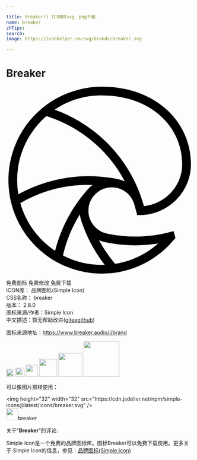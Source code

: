 ```yaml
---

title: Breaker() ICON转svg、png下载
name: breaker
zhTips: 
search: 
image: https://iconhelper.cn/svg/brands/breaker.svg

---
```


# Breaker  <small style="font-size: 60%;font-weight: 100"></small>

<div id="svg" class="svg-wrap">
<svg role="img" viewBox="0 0 24 24" xmlns="http://www.w3.org/2000/svg"><title>Breaker icon</title><path d="M13.556,12.924c0.21,0,0.386,0.017,0.585,0.056c1.043,0.206,1.898,0.964,2.246,1.956 c0.101,0.319,0.234,0.797,0.319,1.125l0.111,0.433l0.446-0.009c3.552-0.075,6.456-2.965,6.456-6.546C23.72,4.513,19.195,0,12.281,0 C9.429,0.009,6.725,1.046,4.678,2.715c-2.683,2.2-4.397,5.543-4.397,9.286c0.002,0.96,0.118,1.926,0.334,2.818 c0.788,3.268,2.91,6.015,5.759,7.628c1.723,0.971,3.784,1.547,5.909,1.553c0.521,0,1.052-0.036,1.554-0.099 c3.126-0.405,5.873-2.012,7.765-4.339l0.124-0.152l-0.24-0.868l-0.463,0.122c-1.436,0.381-2.908,0.578-4.463,0.576 c-1.243,0-2.428-0.128-3.598-0.375c-1.054-0.212-1.911-0.979-2.248-1.98c-0.109-0.315-0.158-0.608-0.156-0.958 c-0.011-0.782,0.257-1.425,0.741-1.975C11.848,13.321,12.656,12.924,13.556,12.924z M12.281,1.125 c6.398,0,10.313,4.11,10.313,8.813c0,2.811-2.168,5.119-4.919,5.397c-0.073-0.261-0.152-0.536-0.219-0.746 C15.715,9.132,11.567,4.907,6.23,2.957C7.965,1.78,10.01,1.118,12.281,1.125z M1.405,12.001c0-3.283,1.455-6.227,3.756-8.223 c4.377,1.403,7.964,4.397,10.058,8.371c-0.272-0.12-0.559-0.212-0.859-0.272c-1.219-0.253-2.511-0.394-3.807-0.394 c-3.24,0.006-6.345,0.859-9.001,2.325C1.454,13.222,1.405,12.625,1.405,12.001z M12.729,19.967 c1.224,0.257,2.526,0.398,3.829,0.398c0.996,0,1.986-0.083,2.948-0.234c-1.519,1.352-3.418,2.282-5.519,2.614 c-0.799-0.938-1.493-1.95-2.072-3.032C12.174,19.822,12.446,19.908,12.729,19.967z M12.645,22.871 c-0.12,0.004-0.242,0.006-0.364,0.006c-1.825,0.006-3.486-0.424-4.994-1.209c0.433-1.907,1.172-3.675,2.171-5.277 c0.034,0.294,0.099,0.587,0.186,0.848C10.314,19.28,11.347,21.202,12.645,22.871z M10.453,13.207 c-1.954,2.19-3.43,4.913-4.176,7.864c-2.143-1.421-3.752-3.582-4.467-6.117c2.586-1.508,5.532-2.351,8.744-2.346 c0.18,0,0.358,0.002,0.536,0.008C10.858,12.79,10.644,12.987,10.453,13.207z"/></svg>
</div>
<detail full-name='breaker'></detail>

<div class="detail-page">
<p>
<span><span class="badge-success badge">免费图标</span> <span class="badge-success badge">免费修改</span>  <span class="badge-success badge">免费下载</span> </span>
<br/>
<span>
ICON库：
<span class="badge-secondary badge">品牌图标(Simple Icon)</span> 
</span>
<br/>
<span>
CSS名称：
<span class="badge-secondary badge">breaker</span> 
</span>

<br/>
<span>
版本：
<span class="badge-secondary badge">2.8.0</span> 
</span>
<br/>
<span>图标来源/作者：<span class="badge-light badge">Simple Icon</span></span> 
<br/>
<span class="zh-detail">中文描述：暂无<span class="help-link"><span>帮助改进</span>(<a href="https://gitee.com/liuwave/icon-helper/edit/master/json/brands/breaker.json" target="_blank" rel="noopener noreferrer">gitee</a><a href="https://github.com/liuwave/icon-helper/edit/master/json/brands/breaker.json" target="_blank" rel="noopener noreferrer">github</a></span>)</span><br/>
</p>
</div><div class="description description alert alert-light"><p>图标来源地址：<a href="https://www.breaker.audio/i/brand" target="_blank" rel="noopener noreferrer">https://www.breaker.audio/i/brand</a></p></div>
<div class="alert alert-dark">
<img height="21" width="21" src="https://cdn.jsdelivr.net/npm/simple-icons@latest/icons/breaker.svg" />
<img height="24" width="24" src="https://cdn.jsdelivr.net/npm/simple-icons@latest/icons/breaker.svg" />
<img height="32" width="32" src="https://cdn.jsdelivr.net/npm/simple-icons@latest/icons/breaker.svg" />
<img height="48" width="48" src="https://cdn.jsdelivr.net/npm/simple-icons@latest/icons/breaker.svg" />
<img height="64" width="64" src="https://cdn.jsdelivr.net/npm/simple-icons@latest/icons/breaker.svg" />
<img height="96" width="96" src="https://cdn.jsdelivr.net/npm/simple-icons@latest/icons/breaker.svg" />

</div>
<div>
  <p>可以像图片那样使用：    
  </p>
  <div class="alert alert-primary" style="font-size: 14px">
    &lt;img height="32" width="32" src="https://cdn.jsdelivr.net/npm/simple-icons@latest/icons/breaker.svg" /&gt;
    <copy-btn content='<img height="32" width="32" src="https://cdn.jsdelivr.net/npm/simple-icons@latest/icons/breaker.svg" />'></copy-btn>
  </div>
  <div class="alert alert-secondary">
    <img height="32" width="32" src="https://cdn.jsdelivr.net/npm/simple-icons@latest/icons/breaker.svg" />breaker
    <copy-btn content="breaker" btn-title="复制图标名称"></copy-btn>
  </div>
</div>
<div class="icon-detail__container">
<p>关于“<b>Breaker</b>”的评论:</p>
</div>
<Vssue title="关于“Breaker”的评论" />
<div><p>Simple Icon是一个免费的品牌图标库。图标Breaker可以免费下载使用。更多关于  Simple Icon的信息，参见：<a target="_blank" href="https://iconhelper.cn/brands.html">品牌图标(Simple Icon)</a>
</p></div>
